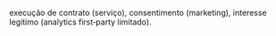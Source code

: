execução de contrato (serviço), consentimento (marketing), interesse legítimo (analytics first‑party limitado).
